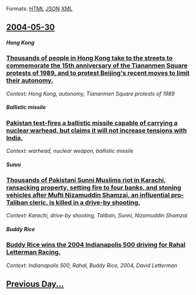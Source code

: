 
Formats: [HTML](2004/05/30/index.html)  [JSON](2004/05/30/index.json)  [XML](2004/05/30/index.xml)  

## [2004-05-30](/news/2004/05/30/index.md)

##### Hong Kong
### [ Thousands of people in Hong Kong take to the streets to commemorate the 15th anniversary of the Tiananmen Square protests of 1989, and to protest Beijing's recent moves to limit their autonomy. ](/news/2004/05/30/thousands-of-people-in-hong-kong-take-to-the-streets-to-commemorate-the-15th-anniversary-of-the-tiananmen-square-protests-of-1989-and-to-p.md)
_Context: Hong Kong, autonomy, Tiananmen Square protests of 1989_

##### Ballistic missile
### [ Pakistan test-fires a ballistic missile capable of carrying a nuclear warhead, but claims it will not increase tensions with India. ](/news/2004/05/30/pakistan-test-fires-a-ballistic-missile-capable-of-carrying-a-nuclear-warhead-but-claims-it-will-not-increase-tensions-with-india.md)
_Context: warhead, nuclear weapon, ballistic missile_

##### Sunni
### [ Thousands of Pakistani Sunni Muslims riot in Karachi, ransacking property, setting fire to four banks, and stoning vehicles after Mufti Nizamuddin Shamzai, an influential pro-Taliban cleric, is killed in a drive-by shooting. ](/news/2004/05/30/thousands-of-pakistani-sunni-muslims-riot-in-karachi-ransacking-property-setting-fire-to-four-banks-and-stoning-vehicles-after-mufti-niz.md)
_Context: Karachi, drive-by shooting, Taliban, Sunni, Nizamuddin Shamzai_

##### Buddy Rice
### [ Buddy Rice wins the 2004 Indianapolis 500 driving for Rahal Letterman Racing. ](/news/2004/05/30/buddy-rice-wins-the-2004-indianapolis-500-driving-for-rahal-letterman-racing.md)
_Context: Indianapolis 500, Rahal, Buddy Rice, 2004, David Letterman_

## [Previous Day...](/news/2004/05/29/index.md)

